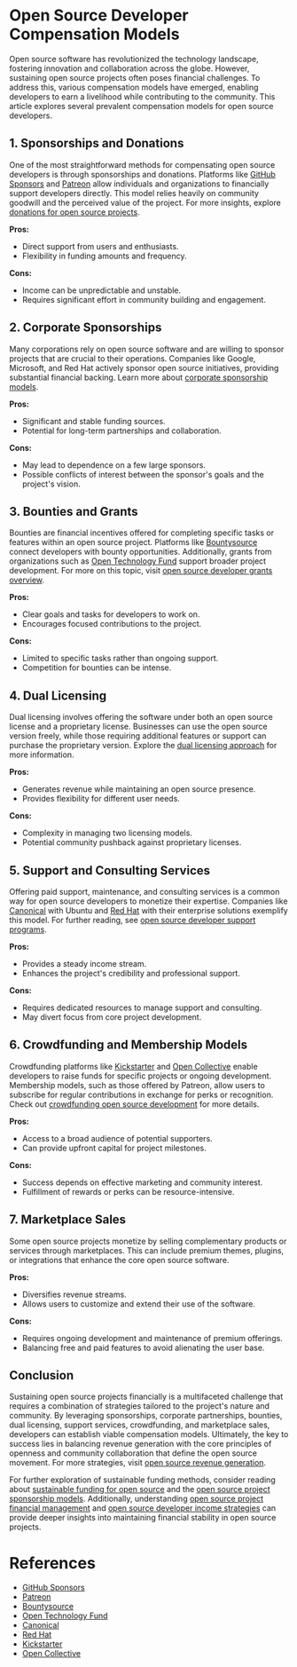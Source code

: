 # Open Source Developer Compensation Models

Open source software has revolutionized the technology landscape, fostering innovation and collaboration across the globe. However, sustaining open source projects often poses financial challenges. To address this, various compensation models have emerged, enabling developers to earn a livelihood while contributing to the community. This article explores several prevalent compensation models for open source developers.

## 1. Sponsorships and Donations

One of the most straightforward methods for compensating open source developers is through sponsorships and donations. Platforms like [GitHub Sponsors](https://github.com/sponsors) and [Patreon](https://www.patreon.com/) allow individuals and organizations to financially support developers directly. This model relies heavily on community goodwill and the perceived value of the project. For more insights, explore [donations for open source projects](https://www.license-token.com/wiki/donations-for-open-source-projects).

**Pros:**
- Direct support from users and enthusiasts.
- Flexibility in funding amounts and frequency.

**Cons:**
- Income can be unpredictable and unstable.
- Requires significant effort in community building and engagement.

## 2. Corporate Sponsorships

Many corporations rely on open source software and are willing to sponsor projects that are crucial to their operations. Companies like Google, Microsoft, and Red Hat actively sponsor open source initiatives, providing substantial financial backing. Learn more about [corporate sponsorship models](https://www.license-token.com/wiki/corporate-sponsorship-models).

**Pros:**
- Significant and stable funding sources.
- Potential for long-term partnerships and collaboration.

**Cons:**
- May lead to dependence on a few large sponsors.
- Possible conflicts of interest between the sponsor's goals and the project's vision.

## 3. Bounties and Grants

Bounties are financial incentives offered for completing specific tasks or features within an open source project. Platforms like [Bountysource](https://www.bountysource.com/) connect developers with bounty opportunities. Additionally, grants from organizations such as [Open Technology Fund](https://www.opentech.fund/) support broader project development. For more on this topic, visit [open source developer grants overview](https://www.license-token.com/wiki/open-source-developer-grants-overview).

**Pros:**
- Clear goals and tasks for developers to work on.
- Encourages focused contributions to the project.

**Cons:**
- Limited to specific tasks rather than ongoing support.
- Competition for bounties can be intense.

## 4. Dual Licensing

Dual licensing involves offering the software under both an open source license and a proprietary license. Businesses can use the open source version freely, while those requiring additional features or support can purchase the proprietary version. Explore the [dual licensing approach](https://www.license-token.com/wiki/dual-licensing-approach) for more information.

**Pros:**
- Generates revenue while maintaining an open source presence.
- Provides flexibility for different user needs.

**Cons:**
- Complexity in managing two licensing models.
- Potential community pushback against proprietary licenses.

## 5. Support and Consulting Services

Offering paid support, maintenance, and consulting services is a common way for open source developers to monetize their expertise. Companies like [Canonical](https://canonical.com/) with Ubuntu and [Red Hat](https://redhat.com/) with their enterprise solutions exemplify this model. For further reading, see [open source developer support programs](https://www.license-token.com/wiki/open-source-developer-support-programs).

**Pros:**
- Provides a steady income stream.
- Enhances the project's credibility and professional support.

**Cons:**
- Requires dedicated resources to manage support and consulting.
- May divert focus from core project development.

## 6. Crowdfunding and Membership Models

Crowdfunding platforms like [Kickstarter](https://www.kickstarter.com/) and [Open Collective](https://opencollective.com/) enable developers to raise funds for specific projects or ongoing development. Membership models, such as those offered by Patreon, allow users to subscribe for regular contributions in exchange for perks or recognition. Check out [crowdfunding open source development](https://www.license-token.com/wiki/crowdfunding-open-source-development) for more details.

**Pros:**
- Access to a broad audience of potential supporters.
- Can provide upfront capital for project milestones.

**Cons:**
- Success depends on effective marketing and community interest.
- Fulfillment of rewards or perks can be resource-intensive.

## 7. Marketplace Sales

Some open source projects monetize by selling complementary products or services through marketplaces. This can include premium themes, plugins, or integrations that enhance the core open source software.

**Pros:**
- Diversifies revenue streams.
- Allows users to customize and extend their use of the software.

**Cons:**
- Requires ongoing development and maintenance of premium offerings.
- Balancing free and paid features to avoid alienating the user base.

## Conclusion

Sustaining open source projects financially is a multifaceted challenge that requires a combination of strategies tailored to the project's nature and community. By leveraging sponsorships, corporate partnerships, bounties, dual licensing, support services, crowdfunding, and marketplace sales, developers can establish viable compensation models. Ultimately, the key to success lies in balancing revenue generation with the core principles of openness and community collaboration that define the open source movement. For more strategies, visit [open source revenue generation](https://www.license-token.com/wiki/open-source-revenue-generation).

For further exploration of sustainable funding methods, consider reading about [sustainable funding for open source](https://www.license-token.com/wiki/sustainable-funding-for-open-source) and the [open source project sponsorship models](https://www.license-token.com/wiki/open-source-project-sponsorship-models). Additionally, understanding [open source project financial management](https://www.license-token.com/wiki/open-source-project-financial-management) and [open source developer income strategies](https://www.license-token.com/wiki/open-source-developer-income-strategies) can provide deeper insights into maintaining financial stability in open source projects.

# References

- [GitHub Sponsors](https://github.com/sponsors)
- [Patreon](https://www.patreon.com/)
- [Bountysource](https://www.bountysource.com/)
- [Open Technology Fund](https://www.opentech.fund/)
- [Canonical](https://canonical.com/)
- [Red Hat](https://redhat.com/)
- [Kickstarter](https://www.kickstarter.com/)
- [Open Collective](https://opencollective.com/)